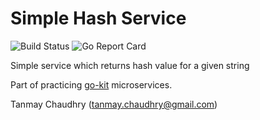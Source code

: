 # Simple Hash Service
![Build Status](https://travis-ci.org/tchaudhry91/hash-svc.svg?branch=master)
![Go Report Card](https://goreportcard.com/badge/github.com/tchaudhry91/hash-svc)

Simple service which returns hash value for a given string

Part of practicing [go-kit](https://github.com/go-kit/kit) microservices.

Tanmay Chaudhry (tanmay.chaudhry@gmail.com)
